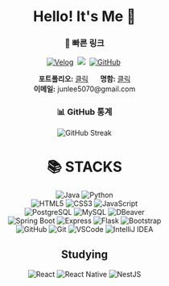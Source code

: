 <div align="center"> 
  
# Hello! It's Me 👋

### 🔗 빠른 링크
<p>
  <a href="https://velog.io/@hp657" target="_blank"><img src="https://img.shields.io/badge/Velog-link-36B6FD?style=for-the-badge&logo=velog&logoColor=white" alt="Velog" /></a>&nbsp;
  <a href="https://www.instagram.com/lz_h.57/" target="_blank"><img src="https://img.shields.io/badge/Instagram-link-E4405F?style=for-the-badge&logo=Instagram&logoColor=white"/></a>&nbsp;
  <a href="https://github.com/HP657" target="_blank"><img src="https://img.shields.io/badge/GitHub-HP657-181717?style=for-the-badge&logo=github&logoColor=white" alt="GitHub" /></a>&nbsp;
</p>

<p>
  <strong>포트폴리오:</strong> <a href="https://junlee0507.notion.site/19affb418f6780ccb652e74a5c355cbb">클릭</a> &nbsp&nbsp&nbsp&nbsp
  <strong>명함:</strong> <a href="https://hp657.github.io/card">클릭</a> <br>
  <strong>이메일:</strong> junlee5070@gmail.com <br>
</p>

### 📊 GitHub 통계

<p align="center">
  <img src="https://github-readme-streak-stats.herokuapp.com/?user=HP657" alt="GitHub Streak" />
</p>


<div align="center"><h1>📚 STACKS</h1></div>

<div align="center"> 
  <img src="https://img.shields.io/badge/java-007396?style=for-the-badge&logo=java&logoColor=white" alt="Java"> 
  <img src="https://img.shields.io/badge/python-3776AB?style=for-the-badge&logo=python&logoColor=white" alt="Python"> 
  <br>
  
  <img src="https://img.shields.io/badge/html5-E34F26?style=for-the-badge&logo=html5&logoColor=white" alt="HTML5"> 
  <img src="https://img.shields.io/badge/css-1572B6?style=for-the-badge&logo=css3&logoColor=white" alt="CSS3"> 
  <img src="https://img.shields.io/badge/javascript-F7DF1E?style=for-the-badge&logo=javascript&logoColor=black" alt="JavaScript"> 
  <br>
  <img src="https://img.shields.io/badge/postgresql-4169E1?style=for-the-badge&logo=PostgreSQL&logoColor=white" alt="PostgreSQL">
  <img src="https://img.shields.io/badge/mysql-4479A1?style=for-the-badge&logo=mysql&logoColor=white" alt="MySQL"> 
  <img src="https://img.shields.io/badge/dbeaver-372923?style=for-the-badge&logo=dbeaver&logoColor=white" alt="DBeaver">
  <br>
  
  <img src="https://img.shields.io/badge/springboot-6DB33F?style=for-the-badge&logo=springboot&logoColor=white" alt="Spring Boot">
  <img src="https://img.shields.io/badge/express-000000?style=for-the-badge&logo=express&logoColor=white" alt="Express">
  <img src="https://img.shields.io/badge/flask-000000?style=for-the-badge&logo=flask&logoColor=white" alt="Flask">
  <img src="https://img.shields.io/badge/bootstrap-7952B3?style=for-the-badge&logo=bootstrap&logoColor=white" alt="Bootstrap">
  <br>

  <img src="https://img.shields.io/badge/github-181717?style=for-the-badge&logo=github&logoColor=white" alt="GitHub">
  <img src="https://img.shields.io/badge/git-F05032?style=for-the-badge&logo=git&logoColor=white" alt="Git">
  <img src="https://img.shields.io/badge/vsc-007ACC?style=for-the-badge&logo=Visual Studio Code&logoColor=white" alt="VSCode">
  <img src="https://img.shields.io/badge/intelliJ-000000?style=for-the-badge&logo=IntelliJ IDEA&logoColor=white" alt="IntelliJ IDEA">
  <br>
  
  ## Studying
  <img src="https://img.shields.io/badge/react-61DAFB?style=for-the-badge&logo=react&logoColor=black" alt="React">
  <img src="https://img.shields.io/badge/react%20native-61DAFB?style=for-the-badge&logo=react&logoColor=black" alt="React Native"> 
  <img src="https://img.shields.io/badge/nestjs-E0234E?style=for-the-badge&logo=nestjs&logoColor=black" alt="NestJS">
<!--   <img src="https://img.shields.io/badge/go-00ADD8?style=for-the-badge&logo=go&logoColor=black" alt="Go">  -->
  <br>
</div>
</div>
